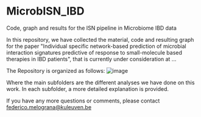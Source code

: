 # MicrobISN_IBD
 Code, graph and results for the ISN pipeline in Microbiome IBD data


In this repository, we have collected the material, code and resulting graph for the paper "Individual specific network-based prediction of microbial interaction signatures predictive of response to small-molecule based therapies in IBD patients", that is currently under consideration at ... 

The Repository is organized as follows: 
![image](https://github.com/FedericoMelograna/MicrobISN_IBD/assets/45097626/8716b95c-7d76-40e6-86d5-bef3dac1ae38)


Where the main subfolders are the different analyses we have done on this work. In each subfolder, a more detailed explanation is provided. 

If you have any more questions or comments, please contact federico.melograna@kuleuven.be

